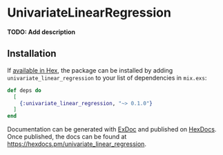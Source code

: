 # UnivariateLinearRegression

**TODO: Add description**

## Installation

If [available in Hex](https://hex.pm/docs/publish), the package can be installed
by adding `univariate_linear_regression` to your list of dependencies in `mix.exs`:

```elixir
def deps do
  [
    {:univariate_linear_regression, "~> 0.1.0"}
  ]
end
```

Documentation can be generated with [ExDoc](https://github.com/elixir-lang/ex_doc)
and published on [HexDocs](https://hexdocs.pm). Once published, the docs can
be found at <https://hexdocs.pm/univariate_linear_regression>.

